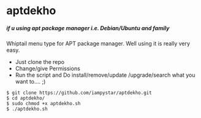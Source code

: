 # aptdekho
##### if u using apt package manager i.e. Debian/Ubuntu and family
Whiptail menu type for APT package manager.
Well using it is really very easy.

- Just clone the repo
- Change/give Permissions
- Run the script and Do install/remove/update /upgrade/search what you want to....  ;)



```
$ git clone https://github.com/iampystar/aptdekho.git
$ cd aptdekho/
$ sudo chmod +x aptdekho.sh
$ ./aptdekho.sh
```

